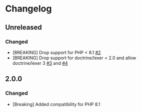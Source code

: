 # Changelog

## Unreleased

### Changed

- [BREAKING] Drop support for PHP < 8.1 [#2](https://github.com/mapado/request-fields-parser/pull/2)
- [BREAKING] Drop support for doctrine/lexer < 2.0 and allow doctrine/lexer 3 [#3](https://github.com/mapado/request-fields-parser/pull/3) and [#4](https://github.com/mapado/request-fields-parser/pull/4)

## 2.0.0
### Changed

- [Breaking] Added compatibility for PHP 8.1
